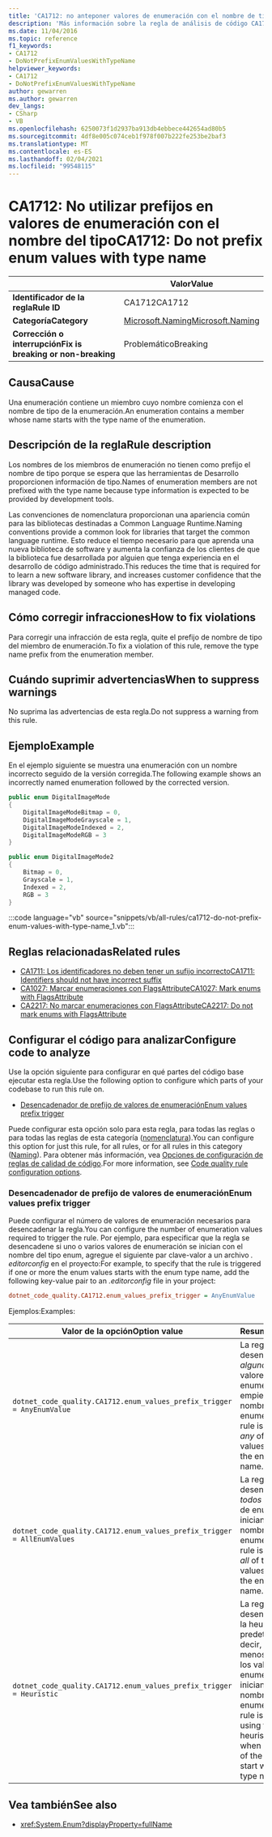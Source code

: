 ```yaml
---
title: 'CA1712: no anteponer valores de enumeración con el nombre de tipo (análisis de código)'
description: 'Más información sobre la regla de análisis de código CA1712: no prefijar valores de enumeración con el nombre de tipo'
ms.date: 11/04/2016
ms.topic: reference
f1_keywords:
- CA1712
- DoNotPrefixEnumValuesWithTypeName
helpviewer_keywords:
- CA1712
- DoNotPrefixEnumValuesWithTypeName
author: gewarren
ms.author: gewarren
dev_langs:
- CSharp
- VB
ms.openlocfilehash: 6250073f1d2937ba913db4ebbece442654ad80b5
ms.sourcegitcommit: 4df8e005c074ceb1f978f007b222fe253be2baf3
ms.translationtype: MT
ms.contentlocale: es-ES
ms.lasthandoff: 02/04/2021
ms.locfileid: "99548115"
---
```

# <a name="ca1712-do-not-prefix-enum-values-with-type-name"></a><span data-ttu-id="72782-103">CA1712: No utilizar prefijos en valores de enumeración con el nombre del tipo</span><span class="sxs-lookup"><span data-stu-id="72782-103">CA1712: Do not prefix enum values with type name</span></span>

| | <span data-ttu-id="72782-104">Valor</span><span class="sxs-lookup"><span data-stu-id="72782-104">Value</span></span> |
|-|-|
| <span data-ttu-id="72782-105">**Identificador de la regla**</span><span class="sxs-lookup"><span data-stu-id="72782-105">**Rule ID**</span></span> |<span data-ttu-id="72782-106">CA1712</span><span class="sxs-lookup"><span data-stu-id="72782-106">CA1712</span></span>|
| <span data-ttu-id="72782-107">**Categoría**</span><span class="sxs-lookup"><span data-stu-id="72782-107">**Category**</span></span> |[<span data-ttu-id="72782-108">Microsoft.Naming</span><span class="sxs-lookup"><span data-stu-id="72782-108">Microsoft.Naming</span></span>](naming-warnings.md)|
| <span data-ttu-id="72782-109">**Corrección o interrupción**</span><span class="sxs-lookup"><span data-stu-id="72782-109">**Fix is breaking or non-breaking**</span></span> |<span data-ttu-id="72782-110">Problemático</span><span class="sxs-lookup"><span data-stu-id="72782-110">Breaking</span></span>|

## <a name="cause"></a><span data-ttu-id="72782-111">Causa</span><span class="sxs-lookup"><span data-stu-id="72782-111">Cause</span></span>

<span data-ttu-id="72782-112">Una enumeración contiene un miembro cuyo nombre comienza con el nombre de tipo de la enumeración.</span><span class="sxs-lookup"><span data-stu-id="72782-112">An enumeration contains a member whose name starts with the type name of the enumeration.</span></span>

## <a name="rule-description"></a><span data-ttu-id="72782-113">Descripción de la regla</span><span class="sxs-lookup"><span data-stu-id="72782-113">Rule description</span></span>

<span data-ttu-id="72782-114">Los nombres de los miembros de enumeración no tienen como prefijo el nombre de tipo porque se espera que las herramientas de Desarrollo proporcionen información de tipo.</span><span class="sxs-lookup"><span data-stu-id="72782-114">Names of enumeration members are not prefixed with the type name because type information is expected to be provided by development tools.</span></span>

<span data-ttu-id="72782-115">Las convenciones de nomenclatura proporcionan una apariencia común para las bibliotecas destinadas a Common Language Runtime.</span><span class="sxs-lookup"><span data-stu-id="72782-115">Naming conventions provide a common look for libraries that target the common language runtime.</span></span> <span data-ttu-id="72782-116">Esto reduce el tiempo necesario para que aprenda una nueva biblioteca de software y aumenta la confianza de los clientes de que la biblioteca fue desarrollada por alguien que tenga experiencia en el desarrollo de código administrado.</span><span class="sxs-lookup"><span data-stu-id="72782-116">This reduces the time that is required for to learn a new software library, and increases customer confidence that the library was developed by someone who has expertise in developing managed code.</span></span>

## <a name="how-to-fix-violations"></a><span data-ttu-id="72782-117">Cómo corregir infracciones</span><span class="sxs-lookup"><span data-stu-id="72782-117">How to fix violations</span></span>

<span data-ttu-id="72782-118">Para corregir una infracción de esta regla, quite el prefijo de nombre de tipo del miembro de enumeración.</span><span class="sxs-lookup"><span data-stu-id="72782-118">To fix a violation of this rule, remove the type name prefix from the enumeration member.</span></span>

## <a name="when-to-suppress-warnings"></a><span data-ttu-id="72782-119">Cuándo suprimir advertencias</span><span class="sxs-lookup"><span data-stu-id="72782-119">When to suppress warnings</span></span>

<span data-ttu-id="72782-120">No suprima las advertencias de esta regla.</span><span class="sxs-lookup"><span data-stu-id="72782-120">Do not suppress a warning from this rule.</span></span>

## <a name="example"></a><span data-ttu-id="72782-121">Ejemplo</span><span class="sxs-lookup"><span data-stu-id="72782-121">Example</span></span>

<span data-ttu-id="72782-122">En el ejemplo siguiente se muestra una enumeración con un nombre incorrecto seguido de la versión corregida.</span><span class="sxs-lookup"><span data-stu-id="72782-122">The following example shows an incorrectly named enumeration followed by the corrected version.</span></span>

```csharp
public enum DigitalImageMode
{
    DigitalImageModeBitmap = 0,
    DigitalImageModeGrayscale = 1,
    DigitalImageModeIndexed = 2,
    DigitalImageModeRGB = 3
}

public enum DigitalImageMode2
{
    Bitmap = 0,
    Grayscale = 1,
    Indexed = 2,
    RGB = 3
}
```

:::code language="vb" source="snippets/vb/all-rules/ca1712-do-not-prefix-enum-values-with-type-name_1.vb":::

## <a name="related-rules"></a><span data-ttu-id="72782-123">Reglas relacionadas</span><span class="sxs-lookup"><span data-stu-id="72782-123">Related rules</span></span>

- [<span data-ttu-id="72782-124">CA1711: Los identificadores no deben tener un sufijo incorrecto</span><span class="sxs-lookup"><span data-stu-id="72782-124">CA1711: Identifiers should not have incorrect suffix</span></span>](ca1711.md)
- [<span data-ttu-id="72782-125">CA1027: Marcar enumeraciones con FlagsAttribute</span><span class="sxs-lookup"><span data-stu-id="72782-125">CA1027: Mark enums with FlagsAttribute</span></span>](ca1027.md)
- [<span data-ttu-id="72782-126">CA2217: No marcar enumeraciones con FlagsAttribute</span><span class="sxs-lookup"><span data-stu-id="72782-126">CA2217: Do not mark enums with FlagsAttribute</span></span>](ca2217.md)

## <a name="configure-code-to-analyze"></a><span data-ttu-id="72782-127">Configurar el código para analizar</span><span class="sxs-lookup"><span data-stu-id="72782-127">Configure code to analyze</span></span>

<span data-ttu-id="72782-128">Use la opción siguiente para configurar en qué partes del código base ejecutar esta regla.</span><span class="sxs-lookup"><span data-stu-id="72782-128">Use the following option to configure which parts of your codebase to run this rule on.</span></span>

- [<span data-ttu-id="72782-129">Desencadenador de prefijo de valores de enumeración</span><span class="sxs-lookup"><span data-stu-id="72782-129">Enum values prefix trigger</span></span>](#enum-values-prefix-trigger)

<span data-ttu-id="72782-130">Puede configurar esta opción solo para esta regla, para todas las reglas o para todas las reglas de esta categoría ([nomenclatura](naming-warnings.md)).</span><span class="sxs-lookup"><span data-stu-id="72782-130">You can configure this option for just this rule, for all rules, or for all rules in this category ([Naming](naming-warnings.md)).</span></span> <span data-ttu-id="72782-131">Para obtener más información, vea [Opciones de configuración de reglas de calidad de código](../code-quality-rule-options.md).</span><span class="sxs-lookup"><span data-stu-id="72782-131">For more information, see [Code quality rule configuration options](../code-quality-rule-options.md).</span></span>

### <a name="enum-values-prefix-trigger"></a><span data-ttu-id="72782-132">Desencadenador de prefijo de valores de enumeración</span><span class="sxs-lookup"><span data-stu-id="72782-132">Enum values prefix trigger</span></span>

<span data-ttu-id="72782-133">Puede configurar el número de valores de enumeración necesarios para desencadenar la regla.</span><span class="sxs-lookup"><span data-stu-id="72782-133">You can configure the number of enumeration values required to trigger the rule.</span></span> <span data-ttu-id="72782-134">Por ejemplo, para especificar que la regla se desencadene si uno o varios valores de enumeración se inician con el nombre del tipo enum, agregue el siguiente par clave-valor a un archivo *. editorconfig* en el proyecto:</span><span class="sxs-lookup"><span data-stu-id="72782-134">For example, to specify that the rule is triggered if one or more the enum values starts with the enum type name, add the following key-value pair to an *.editorconfig* file in your project:</span></span>

```ini
dotnet_code_quality.CA1712.enum_values_prefix_trigger = AnyEnumValue
```

<span data-ttu-id="72782-135">Ejemplos:</span><span class="sxs-lookup"><span data-stu-id="72782-135">Examples:</span></span>

| <span data-ttu-id="72782-136">Valor de la opción</span><span class="sxs-lookup"><span data-stu-id="72782-136">Option value</span></span> | <span data-ttu-id="72782-137">Resumen</span><span class="sxs-lookup"><span data-stu-id="72782-137">Summary</span></span> |
| --- | --- |
|`dotnet_code_quality.CA1712.enum_values_prefix_trigger = AnyEnumValue` | <span data-ttu-id="72782-138">La regla se desencadena si *alguno* de los valores de enumeración empieza por el nombre del tipo de enumeración.</span><span class="sxs-lookup"><span data-stu-id="72782-138">The rule is triggered if *any* of the enum values starts with the enum type name.</span></span>
|`dotnet_code_quality.CA1712.enum_values_prefix_trigger = AllEnumValues` | <span data-ttu-id="72782-139">La regla se desencadena si *todos* los valores de enumeración se inician con el nombre del tipo de enumeración.</span><span class="sxs-lookup"><span data-stu-id="72782-139">The rule is triggered if *all* of the enum values start with the enum type name.</span></span>
|`dotnet_code_quality.CA1712.enum_values_prefix_trigger = Heuristic` | <span data-ttu-id="72782-140">La regla se desencadena con la heurística predeterminada, es decir, cuando al menos el 75% de los valores de enumeración se inician con el nombre del tipo de enumeración.</span><span class="sxs-lookup"><span data-stu-id="72782-140">The rule is triggered using the default heuristic, that is, when at least 75% of the enum values start with the enum type name.</span></span>

## <a name="see-also"></a><span data-ttu-id="72782-141">Vea también</span><span class="sxs-lookup"><span data-stu-id="72782-141">See also</span></span>

- <xref:System.Enum?displayProperty=fullName>
